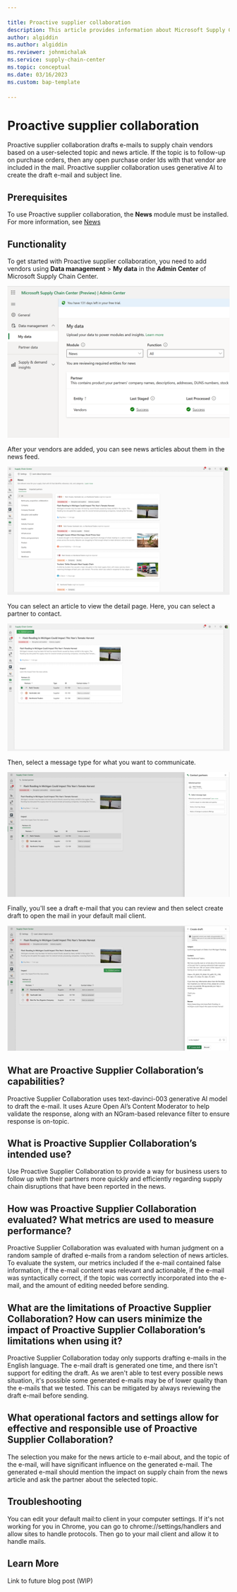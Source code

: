 ```yaml
--- 

title: Proactive supplier collaboration
description: This article provides information about Microsoft Supply Chain Center's Proactive supplier collaboration capability.
author: algiddin
ms.author: algiddin
ms.reviewer: johnmichalak 
ms.service: supply-chain-center 
ms.topic: conceptual 
ms.date: 03/16/2023
ms.custom: bap-template 

--- 
```


# Proactive supplier collaboration

Proactive supplier collaboration drafts e-mails to supply chain vendors based on a user-selected topic and news article. If the topic is to follow-up on purchase orders, then any open purchase order Ids with that vendor are included in the mail. Proactive supplier collaboration uses generative AI to create the draft e-mail and subject line.

## Prerequisites

To use Proactive supplier collaboration, the **News** module must be installed. For more information, see [News](news.md) 

## Functionality

To get started with Proactive supplier collaboration, you need to add vendors using **Data management** \> **My data** in the **Admin Center** of Microsoft Supply Chain Center. 

![A screenshot of a data ingestion area with news selected as the module and vendors as an entity that has successfully been staged and processed.](media/proactive-supplier-collaboration-data.png) 

After your vendors are added, you can see news articles about them in the news feed. 

![A screenshot of a news feed with different articles.](media/proactive-supplier-collaboration-news.png) 

You can select an article to view the detail page. Here, you can select a partner to contact.  

![A screenshot of the news detail page, which has a news article and a table under impact with partners, type, ID, and contact status. There is a button to contact partner in the top left.](media/proactive-supplier-collaboration-contact-partner.png) 

Then, select a message type for what you want to communicate. 

![A screenshot of the news detail page with an overlay titled Contact partners with the partner name. It asks to select a message type with 3 options.](media/proactive-supplier-collaboration-select-message-type.png) 

Finally, you'll see a draft e-mail that you can review and then select create draft to open the mail in your default mail client.

![A screenshot of an e-mail draft overlaid on the news page. There is an option to give feedback in a thumbs up/down and the ability to create draft or discard.](media/proactive-supplier-collaboration-create-draft.png) 

## What are Proactive Supplier Collaboration’s capabilities? 
Proactive Supplier Collaboration uses text-davinci-003 generative AI model to draft the e-mail. It uses Azure Open AI’s Content Moderator to help validate the response, along with an NGram-based relevance filter to ensure response is on-topic.

## What is Proactive Supplier Collaboration’s intended use?
Use Proactive Supplier Collaboration to provide a way for business users to follow up with their partners more quickly and efficiently regarding supply chain disruptions that have been reported in the news.

## How was Proactive Supplier Collaboration evaluated? What metrics are used to measure performance?
Proactive Supplier Collaboration was evaluated with human judgment on a random sample of drafted e-mails from a random selection of news articles. To evaluate the system, our metrics included if the e-mail contained false information, if the e-mail content was relevant and actionable, if the e-mail was syntactically correct, if the topic was correctly incorporated into the e-mail, and the amount of editing needed before sending.

## What are the limitations of Proactive Supplier Collaboration? How can users minimize the impact of Proactive Supplier Collaboration’s limitations when using it?
Proactive Supplier Collaboration today only supports drafting e-mails in the English language. The e-mail draft is generated one time, and there isn't support for editing the draft. As we aren't able to test every possible news situation, it's possible some generated e-mails may be of lower quality than the e-mails that we tested. This can be mitigated by always reviewing the draft e-mail before sending.

## What operational factors and settings allow for effective and responsible use of Proactive Supplier Collaboration?
The selection you make for the news article to e-mail about, and the topic of the e-mail, will have significant influence on the generated e-mail. The generated e-mail should mention the impact on supply chain from the news article and ask the partner about the selected topic.

## Troubleshooting
You can edit your default mail:to client in your computer settings. If it's not working for you in Chrome, you can go to chrome://settings/handlers and allow sites to handle protocols. Then go to your mail client and allow it to handle mails.

## Learn More

Link to future blog post (WIP)
